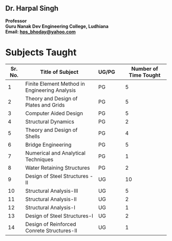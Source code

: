## Dr. Harpal Singh
**Professor**  
**Guru Nanak Dev Engineering College, Ludhiana**  
**Email: hps_bhoday@yahoo.com**

# Subjects Taught
| Sr. No. | Title of Subject                              | UG/PG |     | Number of Time Tought |
| ------- | --------------------------------------------- | ----- | --- | --------------------- |
| 1       | Finite Element Method in Engineering Analysis | PG    |     | 5                     |
| 2       | Theory and Design of Plates and Grids         | PG    |     | 5                     |
| 3       | Computer Aided Design                         | PG    |     | 5                     |
| 4       | Structural Dynamics                           | PG    |     | 2                     |
| 5       | Theory and Design of Shells                   | PG    |     | 4                     |
| 6       | Bridge Engineering                            | PG    |     | 5                     |
| 7       | Numerical and Analytical Techniques           | PG    |     | 1                     |
| 8       | Water Retaining Structures                    | PG    |     | 2                     |
| 9       | Design of Steel Structures -II                | UG    |     | 10                    |
| 10      | Structural Analysis-III                       | UG    |     | 5                     |
| 11      | Structural Analysis-II                        | UG    |     | 2                     |
| 12      | Structural Analysis-I                         | UG    |     | 1                     |
| 13      | Design of Steel Structures-I                  | UG    |     | 2                     |
| 14      | Design of Reinforced Conrete Structures-II    | UG    |     | 1                     |
